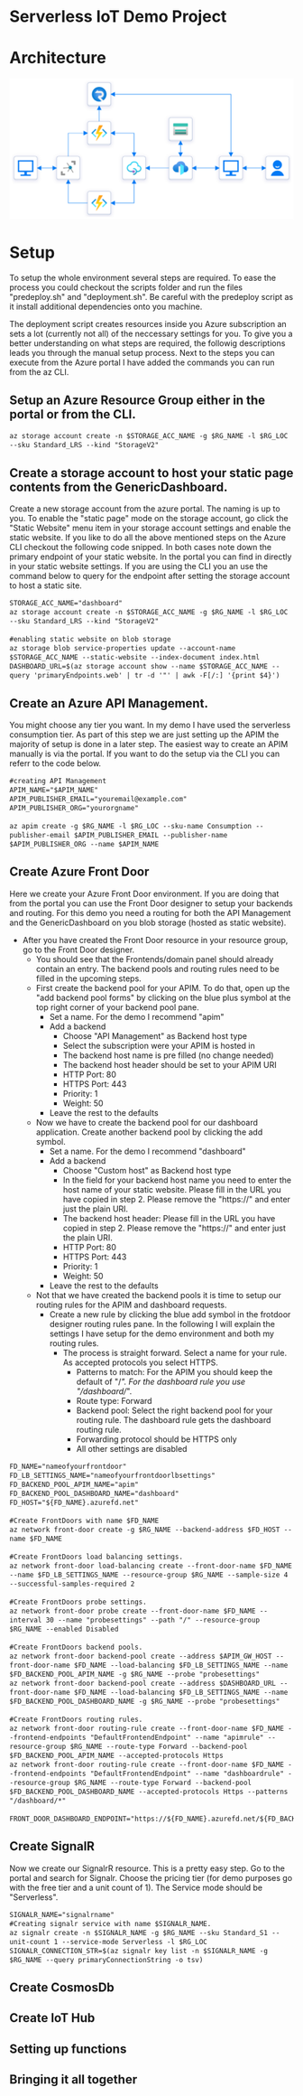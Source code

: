# Serverless IoT Demo Project

# Architecture
![serverless-iot-architecture](/assets/serverless-iot-architecture.png)

# Setup
To setup the whole environment several steps are required. To ease the process you could checkout the scripts folder and run the files "predeploy.sh" and "deployment.sh". Be careful with the predeploy script as it install additional dependencies onto you machine.

The deployment script creates resources inside you Azure subscription an sets a lot (currently not all) of the neccessary settings for you. To give you a better understanding on what steps are required, the followig descriptions leads you through the manual setup process. Next to the steps you can execute from the Azure portal I have added the commands you can run from the az CLI.

## Setup an Azure Resource Group either in the portal or from the CLI.

```
az storage account create -n $STORAGE_ACC_NAME -g $RG_NAME -l $RG_LOC --sku Standard_LRS --kind "StorageV2"
```

## Create a storage account to host your static page contents from the GenericDashboard. 
Create a new storage account from the azure portal. The naming is up to you. To enable the "static page" mode on the storage account, go click the "Static Website" menu item in your storage account settings and enable the static website. If you like to do all the above mentioned steps on the Azure CLI checkout the following code snipped. In both cases note down the primary endpoint of your static website. In the portal you can find in directly in your static website settings. If you are using the CLI you an use the command below to query for the endpoint after setting the storage account to host a static site.

```
STORAGE_ACC_NAME="dashboard"
az storage account create -n $STORAGE_ACC_NAME -g $RG_NAME -l $RG_LOC --sku Standard_LRS --kind "StorageV2"

#enabling static website on blob storage
az storage blob service-properties update --account-name $STORAGE_ACC_NAME --static-website --index-document index.html
DASHBOARD_URL=$(az storage account show --name $STORAGE_ACC_NAME --query 'primaryEndpoints.web' | tr -d '"' | awk -F[/:] '{print $4}')
```

## Create an Azure API Management. 
You might choose any tier you want. In my demo I have used the serverless consumption tier. As part of this step we are just setting up the APIM the majority of setup is done in a later step. The easiest way to create an APIM manually is via the portal. If you want to do the setup via the CLI you can referr to the code below.

```
#creating API Management
APIM_NAME="$APIM_NAME"
APIM_PUBLISHER_EMAIL="youremail@example.com"
APIM_PUBLISHER_ORG="yourorgname"

az apim create -g $RG_NAME -l $RG_LOC --sku-name Consumption --publisher-email $APIM_PUBLISHER_EMAIL --publisher-name $APIM_PUBLISHER_ORG --name $APIM_NAME
```

## Create Azure Front Door
Here we create your Azure Front Door environment. If you are doing that from the portal you can use the Front Door designer to setup your backends and routing. For this demo you need a routing for both the API Management and the GenericDashboard on you blob storage (hosted as static website).

* After you have created the Front Door resource in your resource group, go to the Front Door designer.
  * You should see that the Frontends/domain panel should already contain an entry. The backend pools and routing rules need to be filled in the upcoming steps.
  * First create the backend pool for your APIM. To do that, open up the "add backend pool forms" by clicking on the blue plus symbol at the top right corner of your backend pool pane.
    * Set a name. For the demo I recommend "apim"
    * Add a backend
      * Choose "API Management" as Backend host type
      * Select the subscription were your APIM is hosted in
      * The backend host name is pre filled (no change needed)
      * The backend host header should be set to your APIM URI
      * HTTP Port: 80
      * HTTPS Port: 443
      * Priority: 1
      * Weight: 50
    * Leave the rest to the defaults
  * Now we have to create the backend pool for our dashboard application. Create another backend pool by clicking the add symbol.
    * Set a name. For the demo I recommend "dashboard"
    * Add a backend
      * Choose "Custom host" as Backend host type
      * In the field for your backend host name you need to enter the host name of your static website. Please fill in the URL you have copied in step 2. Please remove the "https://" and enter just the plain URI.
      * The backend host header: Please fill in the URL you have copied in step 2. Please remove the "https://" and enter just the plain URI.
      * HTTP Port: 80
      * HTTPS Port: 443
      * Priority: 1
      * Weight: 50
    * Leave the rest to the defaults
  * Not that we have created the backend pools it is time to setup our routing rules for the APIM and dashboard requests.
    * Create a new rule by clicking the blue add symbol in the frotdoor designer routing rules pane. In the following I will explain the settings I have setup for the demo environment and both my routing rules.
      * The process is straight forward. Select a name for your rule. As accepted protocols you select HTTPS.
        * Patterns to match: For the APIM you should keep the default of "/*". For the dashboard rule you use "/dashboard/*".
        * Route type: Forward
        * Backend pool: Select the right backend pool for your routing rule. The dashboard rule gets the dashboard routing rule.
        * Forwarding protocol should be HTTPS only
        * All other settings are disabled
```
FD_NAME="nameofyourfrontdoor"
FD_LB_SETTINGS_NAME="nameofyourfrontdoorlbsettings"
FD_BACKEND_POOL_APIM_NAME="apim"
FD_BACKEND_POOL_DASHBOARD_NAME="dashboard"
FD_HOST="${FD_NAME}.azurefd.net"

#Create FrontDoors with name $FD_NAME
az network front-door create -g $RG_NAME --backend-address $FD_HOST --name $FD_NAME

#Create FrontDoors load balancing settings.
az network front-door load-balancing create --front-door-name $FD_NAME --name $FD_LB_SETTINGS_NAME --resource-group $RG_NAME --sample-size 4 --successful-samples-required 2

#Create FrontDoors probe settings.
az network front-door probe create --front-door-name $FD_NAME --interval 30 --name "probesettings" --path "/" --resource-group $RG_NAME --enabled Disabled

#Create FrontDoors backend pools.
az network front-door backend-pool create --address $APIM_GW_HOST --front-door-name $FD_NAME --load-balancing $FD_LB_SETTINGS_NAME --name $FD_BACKEND_POOL_APIM_NAME -g $RG_NAME --probe "probesettings" 
az network front-door backend-pool create --address $DASHBOARD_URL --front-door-name $FD_NAME --load-balancing $FD_LB_SETTINGS_NAME --name $FD_BACKEND_POOL_DASHBOARD_NAME -g $RG_NAME --probe "probesettings"

#Create FrontDoors routing rules.
az network front-door routing-rule create --front-door-name $FD_NAME --frontend-endpoints "DefaultFrontendEndpoint" --name "apimrule" --resource-group $RG_NAME --route-type Forward --backend-pool $FD_BACKEND_POOL_APIM_NAME --accepted-protocols Https
az network front-door routing-rule create --front-door-name $FD_NAME --frontend-endpoints "DefaultFrontendEndpoint" --name "dashboardrule" --resource-group $RG_NAME --route-type Forward --backend-pool $FD_BACKEND_POOL_DASHBOARD_NAME --accepted-protocols Https --patterns "/dashboard/*"

FRONT_DOOR_DASHBOARD_ENDPOINT="https://${FD_NAME}.azurefd.net/${FD_BACKEND_POOL_DASHBOARD_NAME}/"
```

## Create SignalR
Now we create our SignalrR resource. This is a pretty easy step. Go to the portal and search for Signalr. Choose the pricing tier (for demo purposes go with the free tier and a unit count of 1). The Service mode should be "Serverless". 

```
SIGNALR_NAME="signalrname"
#Creating signalr service with name $SIGNALR_NAME.
az signalr create -n $SIGNALR_NAME -g $RG_NAME --sku Standard_S1 --unit-count 1 --service-mode Serverless -l $RG_LOC
SIGNALR_CONNECTION_STR=$(az signalr key list -n $SIGNALR_NAME -g $RG_NAME --query primaryConnectionString -o tsv)
```

## Create CosmosDb

## Create IoT Hub

## Setting up functions

## Bringing it all together